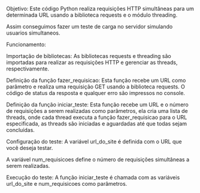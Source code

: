 Objetivo: Este código Python realiza requisições HTTP simultâneas para um determinada URL usando a biblioteca requests e o módulo threading.

Assim conseguimos fazer um teste de carga no servidor simulando usuarios simultaneos.

Funcionamento:

Importação de bibliotecas: As bibliotecas requests e threading são importadas para realizar as requisições HTTP e gerenciar as threads, respectivamente.

Definição da função fazer_requisicao: Esta função recebe um URL como parâmetro e realiza uma requisição GET usando a biblioteca requests. O código de status da resposta e qualquer erro são impressos no console.

Definição da função iniciar_teste: Esta função recebe um URL e o número de requisições a serem realizadas como parâmetros, ela cria uma lista de threads, onde cada thread executa a função fazer_requisicao para o URL especificada, as threads são iniciadas e aguardadas até que todas sejam concluídas.

Configuração do teste: A variável url_do_site é definida com o URL que você deseja testar. 

A variável num_requisicoes define o número de requisições simultâneas a serem realizadas.

Execução do teste: A função iniciar_teste é chamada com as variáveis url_do_site e num_requisicoes como parâmetros.
